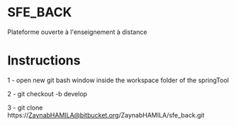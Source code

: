 # SFE_BACK

Plateforme ouverte à l&#39;enseignement à distance

# Instructions

1 - open new git bash window inside the workspace folder of the springTool

2 - git checkout -b develop

3 - git clone https://ZaynabHAMILA@bitbucket.org/ZaynabHAMILA/sfe_back.git